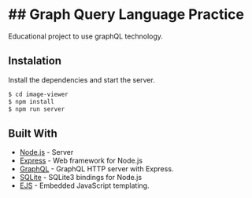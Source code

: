 # ## Graph Query Language Practice

Educational project to use graphQL technology.

## Instalation

Install the dependencies and start the server.
```sh
$ cd image-viewer
$ npm install
$ npm run server
```

## Built With

* [Node.js](https://nodejs.org/en/docs/) - Server
* [Express](http://expressjs.com/) - Web framework for Node.js 
* [GraphQL](https://github.com/graphql/express-graphql) - GraphQL HTTP server with Express.
* [SQLite](https://github.com/mapbox/node-sqlite3) - SQLite3 bindings for Node.js
* [EJS](http://ejs.co/#docs) - Embedded JavaScript templating.
